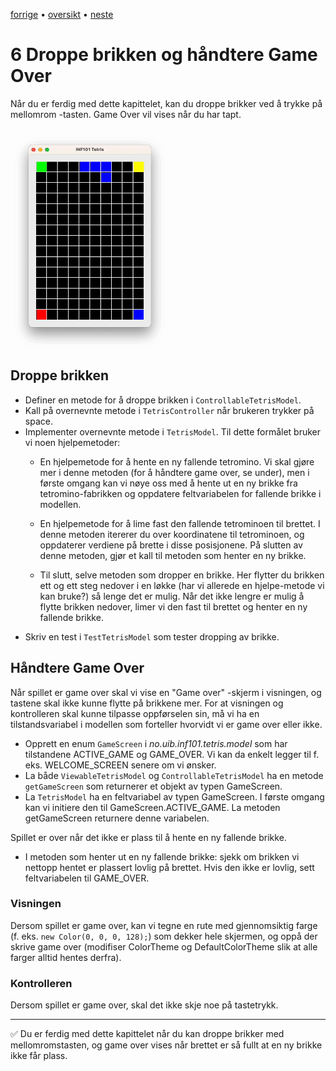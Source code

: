 [forrige](./05-roterebrikke.md) &bullet; [oversikt](../README.md#steg-for-steg) &bullet; [neste](./07-fjernefullerekker.md)

# 6 Droppe brikken og håndtere Game Over

Når du er ferdig med dette kapittelet, kan du droppe brikker ved å trykke på mellomrom -tasten. Game Over vil vises når du har tapt.

[<img src="./pics/dropPiece.gif"  width="250">](./pics/dropPiece.gif)

## Droppe brikken

- Definer en metode for å droppe brikken i `ControllableTetrisModel`.
- Kall på overnevnte metode i `TetrisController` når brukeren trykker på space.
- Implementer overnevnte metode i `TetrisModel`. Til dette formålet bruker vi noen hjelpemetoder:
    - En hjelpemetode for å hente en ny fallende tetromino. Vi skal gjøre mer i denne metoden (for å håndtere game over, se under), men i første omgang kan vi nøye oss med å hente ut en ny brikke fra tetromino-fabrikken og oppdatere feltvariabelen for fallende brikke i modellen.

    - En hjelpemetode for å lime fast den fallende tetrominoen til brettet. I denne metoden itererer du over koordinatene til tetrominoen, og oppdaterer verdiene på brette i disse posisjonene. På slutten av denne metoden, gjør et kall til metoden som henter en ny brikke.

    - Til slutt, selve metoden som dropper en brikke. Her flytter du brikken ett og ett steg nedover i en løkke (har vi allerede en hjelpe-metode vi kan bruke?) så lenge det er mulig. Når det ikke lengre er mulig å flytte brikken nedover, limer vi den fast til brettet og henter en ny fallende brikke.
- Skriv en test i `TestTetrisModel` som tester dropping av brikke.

## Håndtere Game Over

Når spillet er game over skal vi vise en "Game over" -skjerm i visningen, og tastene skal ikke kunne flytte på brikkene mer.
For at visningen og kontrolleren skal kunne tilpasse oppførselen sin, må vi ha en tilstandsvariabel i modellen som forteller hvorvidt vi er game over eller ikke. 
 - Opprett en enum `GameScreen` i *no.uib.inf101.tetris.model* som har tilstandene ACTIVE_GAME og GAME_OVER. Vi kan da enkelt legger til f. eks. WELCOME_SCREEN senere om vi ønsker.
 - La både `ViewableTetrisModel` og `ControllableTetrisModel` ha en metode `getGameScreen` som returnerer et objekt av typen GameScreen.
 - La `TetrisModel` ha en feltvariabel av typen GameScreen. I første omgang kan vi initiere den til GameScreen.ACTIVE_GAME. La metoden getGameScreen returnere denne variabelen.

Spillet er over når det ikke er plass til å hente en ny fallende brikke.
- I metoden som henter ut en ny fallende brikke: sjekk om brikken vi nettopp hentet er plassert lovlig på brettet. Hvis den ikke er lovlig, sett feltvariabelen til GAME_OVER.

### Visningen

Dersom spillet er game over, kan vi tegne en rute med gjennomsiktig farge (f. eks. `new Color(0, 0, 0, 128);`) som dekker hele skjermen, og oppå der skrive game over (modifiser ColorTheme og DefaultColorTheme slik at alle farger alltid hentes derfra).

### Kontrolleren

Dersom spillet er game over, skal det ikke skje noe på tastetrykk.

---

:white_check_mark:  Du er ferdig med dette kapittelet når du kan droppe brikker med mellomromstasten, og game over vises når brettet er så fullt at en ny brikke ikke får plass.
